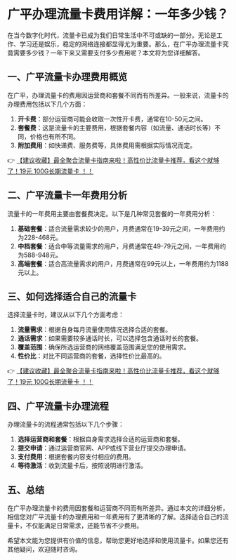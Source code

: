 # 广平办理流量卡费用详解：一年多少钱？

在当今数字化时代，流量卡已成为我们日常生活中不可或缺的一部分。无论是工作、学习还是娱乐，稳定的网络连接都显得尤为重要。那么，在广平办理流量卡究竟需要多少钱？一年下来又需要支付多少费用呢？本文将为您详细解答。

## 一、广平流量卡办理费用概览

在广平，办理流量卡的费用因运营商和套餐不同而有所差异。一般来说，流量卡的办理费用包括以下几个方面：

1. **开卡费**：部分运营商可能会收取一次性开卡费，通常在10-50元之间。
2. **套餐费**：这是流量卡的主要费用，根据套餐内容（如流量、通话时长等）不同，价格也有所不同。
3. **附加费用**：如快递费、服务费等，具体费用需根据实际情况而定。

👉 [【建议收藏】最全聚合流量卡指南来啦！高性价比流量卡推荐，看这个就够了！19元 100G长期流量卡 ！！](https://bit.ly/Liuliangka)

## 二、广平流量卡一年费用分析

流量卡的一年费用主要由套餐费决定。以下是几种常见套餐的一年费用分析：

1. **基础套餐**：适合流量需求较少的用户，月费通常在19-39元之间，一年费用约为228-468元。
2. **中档套餐**：适合中等流量需求的用户，月费通常在49-79元之间，一年费用约为588-948元。
3. **高端套餐**：适合高流量需求的用户，月费通常在99元以上，一年费用约为1188元以上。

## 三、如何选择适合自己的流量卡

选择流量卡时，建议从以下几个方面考虑：

1. **流量需求**：根据自身每月流量使用情况选择合适的套餐。
2. **通话需求**：如果需要较多通话时长，可以选择包含通话时长的套餐。
3. **覆盖范围**：确保所选运营商的网络覆盖范围满足您的使用需求。
4. **性价比**：对比不同运营商的套餐，选择性价比最高的。

👉 [【建议收藏】最全聚合流量卡指南来啦！高性价比流量卡推荐，看这个就够了！19元 100G长期流量卡 ！！](https://bit.ly/Liuliangka)

## 四、广平流量卡办理流程

办理流量卡的流程通常包括以下几个步骤：

1. **选择运营商和套餐**：根据自身需求选择合适的运营商和套餐。
2. **提交申请**：通过运营商官网、APP或线下营业厅提交办理申请。
3. **支付费用**：根据套餐内容支付相应的费用。
4. **等待激活**：收到流量卡后，按照说明进行激活。

## 五、总结

在广平办理流量卡的费用因套餐和运营商不同而有所差异。通过本文的详细分析，相信您对广平流量卡的办理费用和一年费用有了更清晰的了解。选择适合自己的流量卡，不仅能满足日常需求，还能节省不少费用。

希望本文能为您提供有价值的信息，帮助您更好地选择和使用流量卡。如果您还有其他疑问，欢迎随时咨询。